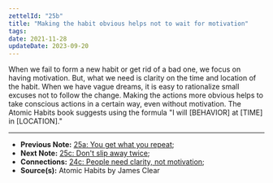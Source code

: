 ```yaml
---
zettelId: "25b"
title: "Making the habit obvious helps not to wait for motivation"
tags:
date: 2021-11-28
updateDate: 2023-09-20
---
```


When we fail to form a new habit or get rid of a bad one, we focus on having motivation. But, what we need is clarity on the time and location of the habit. When we have vague dreams, it is easy to rationalize small excuses not to follow the change. Making the actions more obvious helps to take conscious actions in a certain way, even without motivation. The Atomic Habits book suggests using the formula "I will [BEHAVIOR] at [TIME] in [LOCATION]."

---

- **Previous Note:** [25a: You get what you repeat](/notes/25a/);
- **Next Note:** [25c: Don't slip away twice](/notes/25c/);
- **Connections:** [24c: People need clarity, not motivation](/notes/24c/);
- **Source(s):** Atomic Habits by James Clear
